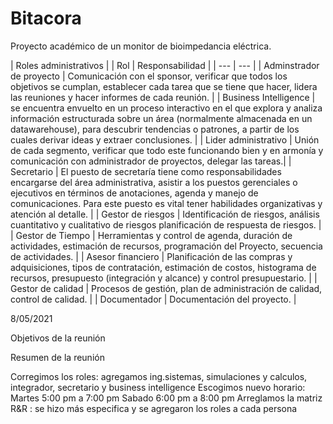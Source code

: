 # Bitacora
Proyecto académico de un monitor de bioimpedancia eléctrica.

|      Roles administrativos    |
| Rol                      | Responsabilidad |
| ---                      | --- |
| Adminstrador de proyecto | Comunicación con el sponsor, verificar que todos los objetivos se cumplan, establecer cada tarea que se tiene que hacer, lidera las reuniones y                                    hacer informes de cada reunión. |
| Business Intelligence    | se encuentra envuelto en un proceso interactivo en el que explora y analiza información estructurada sobre un área (normalmente almacenada en un                                    datawarehouse), para descubrir tendencias o patrones, a partir de los cuales derivar ideas y extraer conclusiones. |
| Lider administrativo     | Unión de cada segmento, verificar que todo este funcionando bien y en armonía y comunicación con administrador de proyectos, delegar las tareas.|
| Secretario               | El puesto de secretarı́a tiene como responsabilidades encargarse del área administrativa, asistir a los puestos gerenciales o ejecutivos en términos                                de anotaciones, agenda y manejo de comunicaciones. Para este puesto es vital tener habilidades organizativas y atención al detalle. |
| Gestor de riesgos        | Identificación de riesgos, análisis cuantitativo y cualitativo de riesgos planificación de respuesta de riesgos. |
| Gestor de Tiempo         | Herramientas y control de agenda, duración de actividades,  estimación de recursos, programación del Proyecto, secuencia de actividades. | 
| Asesor financiero        | Planificación de las compras y adquisiciones, tipos de contratación, estimación de costos, histograma de recursos, presupuesto (integración y                                      alcance) y control presupuestario. |
| Gestor de calidad        | Procesos de gestión, plan de administración de calidad, control de calidad. |
| Documentador             | Documentación del proyecto. |



8/05/2021

Objetivos de la reunión

Resumen de la reunión

Corregimos los roles: agregamos ing.sistemas, simulaciones y calculos, integrador, secretario y business intelligence
Escogimos nuevo horario: Martes 5:00 pm a 7:00 pm
                         Sabado 6:00 pm a 8:00 pm
Arreglamos la matriz R&R : se hizo más especifica y se agregaron los roles a cada persona

